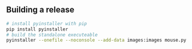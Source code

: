 ## Building a release
```sh
# install pyinstaller with pip
pip install pyinstaller
# build the standalone executeable
pyinstaller --onefile --noconsole --add-data images:images mouse.py
```